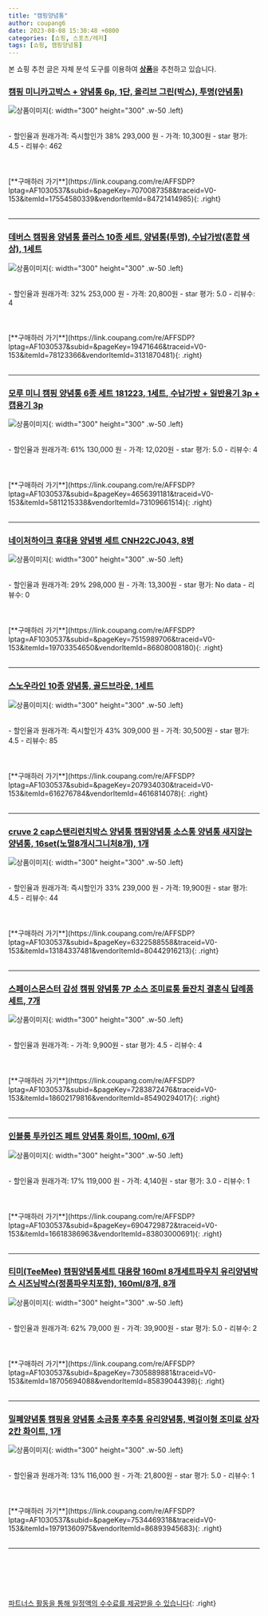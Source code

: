 ```yaml
---
title: "캠핑양념통"
author: coupang6
date: 2023-08-08 15:30:48 +0800
categories: [쇼핑, 스포츠/레저]
tags: [쇼핑, 캠핑양념통]
---
```


본 쇼핑 추천 글은 자체 분석 도구를 이용하여 [**상품**](https://link.coupang.com/a/bao1ui)을 추천하고 있습니다.

### [캠핑 미니카고박스 + 양념통 6p, 1단, 올리브 그린(박스), 투명(얀념통)](https://link.coupang.com/re/AFFSDP?lptag=AF1030537&subid=&pageKey=7070087358&traceid=V0-153&itemId=17554580339&vendorItemId=84721414985)

![상품이미지](https://thumbnail6.coupangcdn.com/thumbnails/remote/230x230ex/image/retail/images/2023/01/16/15/3/9d9d5569-31e2-4081-b6f5-046142e14d65.jpg){: width="300" height="300" .w-50 .left}


<br>
- 할인율과 원래가격: 즉시할인가 38%  293,000   원
- 가격: 10,300원
- star 평가: 4.5
- 리뷰수: 462
<br>
<br>
<br>
<br>
[**구매하러 가기**](https://link.coupang.com/re/AFFSDP?lptag=AF1030537&subid=&pageKey=7070087358&traceid=V0-153&itemId=17554580339&vendorItemId=84721414985){: .right}
<br>
<br>

---

### [데버스 캠핑용 양념통 플러스 10종 세트, 양념통(투명), 수납가방(혼합 색상), 1세트](https://link.coupang.com/re/AFFSDP?lptag=AF1030537&subid=&pageKey=19471646&traceid=V0-153&itemId=78123366&vendorItemId=3131870481)

![상품이미지](https://thumbnail9.coupangcdn.com/thumbnails/remote/230x230ex/image/retail/images/2017/04/21/11/1/1e40073d-3c1d-488b-9e26-596ff00771aa.jpg){: width="300" height="300" .w-50 .left}


<br>
- 할인율과 원래가격: 32%  253,000   원
- 가격: 20,800원
- star 평가: 5.0
- 리뷰수: 4
<br>
<br>
<br>
<br>
[**구매하러 가기**](https://link.coupang.com/re/AFFSDP?lptag=AF1030537&subid=&pageKey=19471646&traceid=V0-153&itemId=78123366&vendorItemId=3131870481){: .right}
<br>
<br>

---

### [모루 미니 캠핑 양념통 6종 세트 181223, 1세트, 수납가방 + 일반용기 3p + 캡용기 3p](https://link.coupang.com/re/AFFSDP?lptag=AF1030537&subid=&pageKey=4656391181&traceid=V0-153&itemId=5811215338&vendorItemId=73109661514)

![상품이미지](https://thumbnail8.coupangcdn.com/thumbnails/remote/230x230ex/image/retail/images/2020/12/22/12/8/f72a7733-0103-44b1-9a26-9ca737e3265e.jpg){: width="300" height="300" .w-50 .left}


<br>
- 할인율과 원래가격: 61%  130,000   원
- 가격: 12,020원
- star 평가: 5.0
- 리뷰수: 4
<br>
<br>
<br>
<br>
[**구매하러 가기**](https://link.coupang.com/re/AFFSDP?lptag=AF1030537&subid=&pageKey=4656391181&traceid=V0-153&itemId=5811215338&vendorItemId=73109661514){: .right}
<br>
<br>

---

### [네이처하이크 휴대용 양념병 세트 CNH22CJ043, 8병](https://link.coupang.com/re/AFFSDP?lptag=AF1030537&subid=&pageKey=7515989706&traceid=V0-153&itemId=19703354650&vendorItemId=86808008180)

![상품이미지](https://thumbnail10.coupangcdn.com/thumbnails/remote/230x230ex/image/vendor_inventory/b8fe/b29beaf5c0538435afe11a31daedf716bbf9b1f2afa31648ed0fa8461091.jpg){: width="300" height="300" .w-50 .left}


<br>
- 할인율과 원래가격: 29%  298,000   원
- 가격: 13,300원
- star 평가: No data
- 리뷰수: 0
<br>
<br>
<br>
<br>
[**구매하러 가기**](https://link.coupang.com/re/AFFSDP?lptag=AF1030537&subid=&pageKey=7515989706&traceid=V0-153&itemId=19703354650&vendorItemId=86808008180){: .right}
<br>
<br>

---

### [스노우라인 10종 양념통, 골드브라운, 1세트](https://link.coupang.com/re/AFFSDP?lptag=AF1030537&subid=&pageKey=207934030&traceid=V0-153&itemId=616276784&vendorItemId=4616814078)

![상품이미지](https://thumbnail10.coupangcdn.com/thumbnails/remote/230x230ex/image/retail/images/2019/04/09/14/2/d8cc8619-2f18-41ce-a42e-52bcb8ce6f16.jpg){: width="300" height="300" .w-50 .left}


<br>
- 할인율과 원래가격: 즉시할인가 43%  309,000   원
- 가격: 30,500원
- star 평가: 4.5
- 리뷰수: 85
<br>
<br>
<br>
<br>
[**구매하러 가기**](https://link.coupang.com/re/AFFSDP?lptag=AF1030537&subid=&pageKey=207934030&traceid=V0-153&itemId=616276784&vendorItemId=4616814078){: .right}
<br>
<br>

---

### [cruve 2 cap스탠리런치박스 양념통 캠핑양념통 소스통 양념통 새지않는양념통, 16set(노멀8개시그니처8개), 1개](https://link.coupang.com/re/AFFSDP?lptag=AF1030537&subid=&pageKey=6322588558&traceid=V0-153&itemId=13184337481&vendorItemId=80442916213)

![상품이미지](https://thumbnail8.coupangcdn.com/thumbnails/remote/230x230ex/image/vendor_inventory/3bdc/45ad10c111fbd7645b3f805a17b1cd6a4593b798a54a3d2fe2e8cb2da473.jpg){: width="300" height="300" .w-50 .left}


<br>
- 할인율과 원래가격: 즉시할인가 33%  239,000   원
- 가격: 19,900원
- star 평가: 4.5
- 리뷰수: 44
<br>
<br>
<br>
<br>
[**구매하러 가기**](https://link.coupang.com/re/AFFSDP?lptag=AF1030537&subid=&pageKey=6322588558&traceid=V0-153&itemId=13184337481&vendorItemId=80442916213){: .right}
<br>
<br>

---

### [스페이스몬스터 감성 캠핑 양념통 7P 소스 조미료통 돌잔치 결혼식 답례품 세트, 7개](https://link.coupang.com/re/AFFSDP?lptag=AF1030537&subid=&pageKey=7283872476&traceid=V0-153&itemId=18602179816&vendorItemId=85490294017)

![상품이미지](https://thumbnail8.coupangcdn.com/thumbnails/remote/230x230ex/image/vendor_inventory/9f1a/39b6374019e23aad851c054635a8293948fd1a72d06c6defdaf4e9087da8.jpg){: width="300" height="300" .w-50 .left}


<br>
- 할인율과 원래가격: 
- 가격: 9,900원
- star 평가: 4.5
- 리뷰수: 4
<br>
<br>
<br>
<br>
[**구매하러 가기**](https://link.coupang.com/re/AFFSDP?lptag=AF1030537&subid=&pageKey=7283872476&traceid=V0-153&itemId=18602179816&vendorItemId=85490294017){: .right}
<br>
<br>

---

### [인블룸 투카인즈 페트 양념통 화이트, 100ml, 6개](https://link.coupang.com/re/AFFSDP?lptag=AF1030537&subid=&pageKey=6904729872&traceid=V0-153&itemId=16618386963&vendorItemId=83803000691)

![상품이미지](https://thumbnail8.coupangcdn.com/thumbnails/remote/230x230ex/image/retail/images/2022/11/09/9/2/4149d13a-9577-4a2f-b74c-e224db24e0d8.jpg){: width="300" height="300" .w-50 .left}


<br>
- 할인율과 원래가격: 17%  119,000   원
- 가격: 4,140원
- star 평가: 3.0
- 리뷰수: 1
<br>
<br>
<br>
<br>
[**구매하러 가기**](https://link.coupang.com/re/AFFSDP?lptag=AF1030537&subid=&pageKey=6904729872&traceid=V0-153&itemId=16618386963&vendorItemId=83803000691){: .right}
<br>
<br>

---

### [티미(TeeMee) 캠핑양념통세트 대용량 160ml 8개세트파우치 유리양념박스 시즈닝박스(정품파우치포함), 160ml/8개, 8개](https://link.coupang.com/re/AFFSDP?lptag=AF1030537&subid=&pageKey=7305889881&traceid=V0-153&itemId=18705694088&vendorItemId=85839044398)

![상품이미지](https://thumbnail9.coupangcdn.com/thumbnails/remote/230x230ex/image/vendor_inventory/592f/b2bf2dff7f7a20925f60f7befc7f09cc247ed0335e50f026473166860427.jpg){: width="300" height="300" .w-50 .left}


<br>
- 할인율과 원래가격: 62%  79,000   원
- 가격: 39,900원
- star 평가: 5.0
- 리뷰수: 2
<br>
<br>
<br>
<br>
[**구매하러 가기**](https://link.coupang.com/re/AFFSDP?lptag=AF1030537&subid=&pageKey=7305889881&traceid=V0-153&itemId=18705694088&vendorItemId=85839044398){: .right}
<br>
<br>

---

### [밀폐양념통 캠핑용 양념통 소금통 후추통 유리양념통, 벽걸이형 조미료 상자 2칸 화이트, 1개](https://link.coupang.com/re/AFFSDP?lptag=AF1030537&subid=&pageKey=7534469318&traceid=V0-153&itemId=19791360975&vendorItemId=86893945683)

![상품이미지](https://thumbnail7.coupangcdn.com/thumbnails/remote/230x230ex/image/vendor_inventory/8c24/cc6417bf6f0d1030c35126cd2cc13540a82b7454bb3af2faf3b08baad68e.jpg){: width="300" height="300" .w-50 .left}


<br>
- 할인율과 원래가격: 13%  116,000   원
- 가격: 21,800원
- star 평가: 5.0
- 리뷰수: 1
<br>
<br>
<br>
<br>
[**구매하러 가기**](https://link.coupang.com/re/AFFSDP?lptag=AF1030537&subid=&pageKey=7534469318&traceid=V0-153&itemId=19791360975&vendorItemId=86893945683){: .right}
<br>
<br>

---
<br><br><br><br><br> [파트너스 활동을 통해 일정액의 수수료를 제공받을 수 있습니다](https://link.coupang.com/a/bao1ui){: .right}